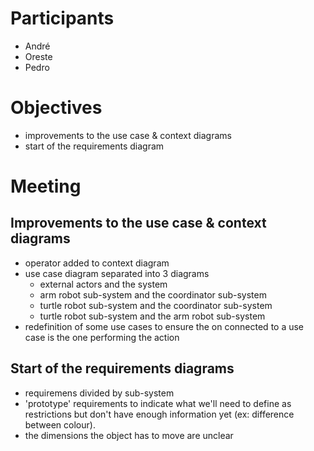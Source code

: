 # Participants

* André
* Oreste
* Pedro

# Objectives

* improvements to the use case & context diagrams
* start of the requirements diagram

# Meeting

## Improvements to the use case & context diagrams

* operator added to context diagram
* use case diagram separated into 3 diagrams
  * external actors and the system
  * arm robot sub-system and the coordinator sub-system
  * turtle robot sub-system and the coordinator sub-system
  * turtle robot sub-system and the arm robot sub-system
* redefinition of some use cases to ensure the on connected to a use case is the
  one performing the action 

## Start of the requirements diagrams 

* requiremens divided by sub-system
* 'prototype' requirements to indicate what we'll need to define as restrictions
  but don't have enough information yet (ex: difference between colour).
* the dimensions the object has to move are unclear
